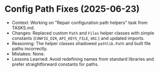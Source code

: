 # Config Path Fixes (2025-06-23)

- Context: Working on "Repair configuration path helpers" task from TASKS.md.
- Changes: Replaced custom `Path` and `Files` helper classes with simple constants (`CONFIG_DIR`, `API_KEYS_FILE`, etc.) and updated imports.
- Reasoning: The helper classes shadowed `pathlib.Path` and built file paths incorrectly.
- Mistakes: None.
- Lessons Learned: Avoid redefining names from standard libraries and prefer straightforward constants for paths.
